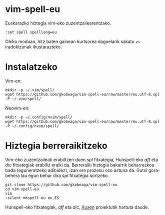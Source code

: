 # vim-spell-eu

Euskarazko hiztegia vim-eko zuzentzailearentzako.

```
:set spell spelllang=eu
```

Ohiko moduan, hitz baten gainean kurtsorea dagoelarik sakatu `z=` iradokizunak ikustarazteko.

Instalatzeko
===========

Vim-en:
```
mkdir -p ~/.vim/spell/
wget https://github.com/gkobeaga/vim-spell-eu/raw/master/eu.utf-8.spl -P ~/.vim/spell/
```

Neovim-en:
```
mkdir -p ~/.config/nvim/spell/
wget https://github.com/gkobeaga/vim-spell-eu/raw/master/eu.utf-8.spl -P ~/.config/nvim/spell/
```

Hiztegia berreraikitzeko
=======================

Vim-eko zuzentzaileak erabiltzen duen *spl* fitxategia, Hunspell-eko *aff* eta *dic* fitxategiak erabiliz eraiki da.  Berreraiki hiztegia bakarrik beharrezkoa bada (eguneratzeko adibidez), izan ere prozesu oso astuna da. Gutxi gora-behera lau egun behar dira *spl* fitxategia sortzeko.

```
git clone https://github.com/gkobeaga/vim-spell-eu
cd vim-spell-eu
vim
:silent mkspell eu eu_ES
```

Hunspell-eko fitxategiak, *aff* eta *dic*, [Xuxen](http://xuxen.eus/static/hunspell/xuxen_5.1_hunspell.zip) proiektutik hartuta daude.
